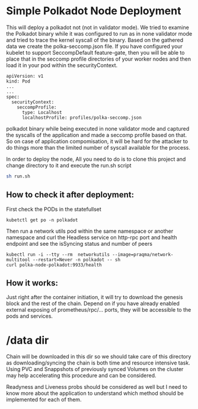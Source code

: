 # Simple Polkadot Node  Deployment
 
 This will deploy a polkadot not (not in validator mode). 
We  tried to examine the Polkadot binary while it was configured to run as in none validator mode and tried to trace the kernel syscall of the binary.
Based on the gathered data we create the polka-seccomp.json file.
If you have configured your kubelet to support SeccompDefault feature-gate, then you will be able to place that in the seccomp profile directories of your worker nodes and then load it in your pod within the securityContext.
```
apiVersion: v1
kind: Pod
...
...
spec:
  securityContext:
    seccompProfile:
      type: Localhost
      localhostProfile: profiles/polka-seccomp.json
```  
polkadot binary while being executed in none validator mode and captured the syscalls of the application and made a seccomp profile based on that. So on case of application compomisation, it will be hard for the attacker to do things more than the limited number of syscall available for the process.


In order to deploy the node, All you need to do is to clone this project and change directory to it and execute the run.sh script  
```sh
sh run.sh
```
## How to check it after deployment:
First check the PODs in the statefullset
```
kubetctl get po -n polkadot
```
Then run a network utils pod within the same namespace or another namespace and curl the Headless service on http-rpc port and health endpoint and see the isSyncing status and number of peers
```
kubectl run -i --tty --rm  networkutils --image=praqma/network-multitool --restart=Never -n polkadot -- sh
curl polka-node-polkadot:9933/health
```



## How it works:
Just right after the container initiation, it will try to download the genesis block and the rest of the chain. Depend on if you have already enabled external exposing of prometheus/rpc/... ports, they will be accessible to the pods and services.

# /data dir
Chain will be downloaded in this dir so we should take care of this directory as downloading/syncing the chain is both time and resource intensive task. Using PVC and Snappshots of previously synced Volumes on the cluster may help accelerating this procedure and can be considered.

Readyness and Liveness probs should be considered as well but I need to know more about the application to understand which method should be implemented for each of them.
